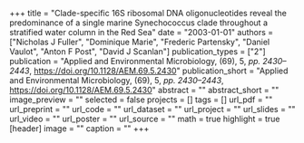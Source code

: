 +++
title = "Clade-specific 16S ribosomal DNA oligonucleotides reveal the predominance of a single marine Synechococcus clade throughout a stratified water column in the Red Sea"
date = "2003-01-01"
authors = ["Nicholas J Fuller", "Dominique Marie", "Frederic Partensky", "Daniel Vaulot", "Anton F Post", "David J Scanlan"]
publication_types = ["2"]
publication = "Applied and Environmental Microbiology, (69), 5, _pp. 2430–2443_, https://doi.org/10.1128/AEM.69.5.2430"
publication_short = "Applied and Environmental Microbiology, (69), 5, _pp. 2430–2443_, https://doi.org/10.1128/AEM.69.5.2430"
abstract = ""
abstract_short = ""
image_preview = ""
selected = false
projects = []
tags = []
url_pdf = ""
url_preprint = ""
url_code = ""
url_dataset = ""
url_project = ""
url_slides = ""
url_video = ""
url_poster = ""
url_source = ""
math = true
highlight = true
[header]
image = ""
caption = ""
+++

